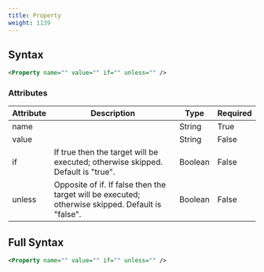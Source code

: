 ```yaml
---
title: Property
weight: 1139
---
```

## Syntax
```xml
<Property name="" value="" if="" unless="" />
```
### Attributes
| Attribute | Description | Type | Required |
| --------- | ----------- | ---- | -------- |
| name |  | String | True |
| value |  | String | False |
| if | If true then the target will be executed; otherwise skipped. Default is &quot;true&quot;. | Boolean | False |
| unless | Opposite of if.  If false then the target will be executed; otherwise skipped. Default is &quot;false&quot;. | Boolean | False |

## Full Syntax
```xml
<Property name="" value="" if="" unless="" />
```
